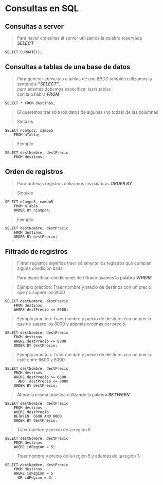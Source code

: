 # Consultas en SQL

## Consultas a server

> Para hacer consultas al server utilizamos 
> la palabra reservada ***SELECT***

    SELECT CURDATE();  

## Consultas a tablas de una base de datos 

> Para generar consultas a tablas de una BBDD
> también utilizamos la sentencia ***"SELECT"***,  
> pero además debemos especificar las/s tablas  
> con la palabra ***FROM***  

    SELECT * FROM destinos;  

> Si queremos trar sólo los datos de algunas (no todas)
> de las columnas  

> Sintáxis 

    SELECT nCampo3, campo5  
        FROM nTabla;  

> Ejemplo  

    SELECT destNombre, destPrecio
        FROM destinos;

## Orden de registros

> Para ordenas registros utilizamos 
> las palabras ***ORDER BY***

> Sintáxis  
 
    SELECT nCampo3, campo5  
        FROM nTabla  
        ORDER BY nCampo4;  

> Ejemplo  

    SELECT destNombre, destPrecio
        FROM destinos
        ORDER BY destPrecio;

## Filtrado de registros

> Filtrar registros significa traer sólamente los registros que cumplan alguna condición dada

> Para especificar condiciones de filtrado usamos la palabra ***WHERE***  

> Ejemplo práctico: 
> Traer nombre y precio de destinos 
> con un precio que no supere los 8000 

    SELECT destNombre, destPrecio  
        FROM destinos  
        WHERE destPrecio <= 8000;  

> Ejemplo práctico:
> Traer nombre y precio de destinos
> con un precio que no supere los 8000 
> y además ordenas por precio.

    SELECT destNombre, destPrecio  
        FROM destinos  
        WHERE destPrecio <= 8000  
        ORDER BY destPrecio;  

> Ejemplo práctico:
> Traer nombre y precio de destinos
> con un precio esté entre 6600 y 8000 

    SELECT destNombre, destPrecio  
        FROM destinos  
        WHERE destPrecio >= 6600  
          AND  destPrecio <= 8000  
        ORDER BY destPrecio; 

> Ahora la misma práctica utilizando 
> la palabra ***BETWEEN*** 

    SELECT destNombre, destPrecio  
        FROM destinos  
        WHERE destPrecio    
        BETWEEN  6600 AND 8000  
        ORDER BY destPrecio; 

> Traer nombre y precio de la región 5

    SELECT destNombre, destPrecio  
        FROM destinos  
        WHERE idRegion = 5;  

> Traer nombre y precio de la región 5
> y además de la región 3

    SELECT destNombre, destPrecio  
        FROM destinos  
        WHERE idRegion = 5  
          OR idRegion = 3;    

